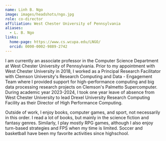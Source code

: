 ```yaml
---
name: Linh B. Ngo
image: images/headshots/ngo.jpg
role: co-director
affiliation: West Chester University of Pennsylvania
aliases:
  - L. B. Ngo
links:
  home-page: https://www.cs.wcupa.edu/LNGO/
  orcid: 0000-0002-9889-2742
---
```


I am currently an associate professor in the Computer Science Department at West Chester University of Pennsylvania. Prior to my appointment with West Chester University in 2018, I worked as a Principal Research Facilitator with Clemson University's Research Computing and Data - Engagement Team where I provided support for high-performance computing and big data processing research projects on Clemson's Palmetto Supercomputer. During academic year 2023-2024, I took one year leave of absence from West Chester University to lead Drexel University Research Computing Facility as their Director of High Performance Computing.

Outside of work, I enjoy books, computer games, and sport, not necessarily in this order. I read a lot of books, but mainly in the science fiction and fantasy genres. Similarly, I play mostly RPG games, although I also enjoy turn-based strategies and FPS when my time is limited. Soccer and basketball have been my favorite activities since highschool.
